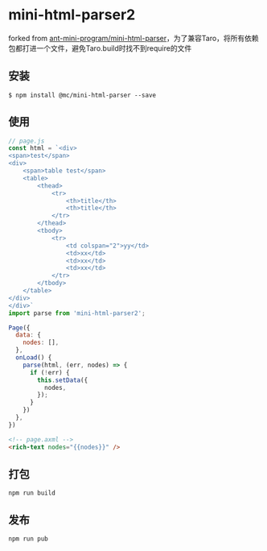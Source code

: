 # mini-html-parser2

forked from [ant-mini-program/mini-html-parser](https://github.com/ant-mini-program/mini-html-parser)，为了兼容Taro，将所有依赖包都打进一个文件，避免Taro.build时找不到require的文件

## 安装

```
$ npm install @mc/mini-html-parser --save
```

## 使用

```js
// page.js
const html = `<div>
<span>test</span>
<div>
    <span>table test</span>
    <table>
        <thead>
            <tr>
                <th>title</th>
                <th>title</th>
            </tr>
        </thead>
        <tbody>
            <tr>
                <td colspan="2">yy</td>
                <td>xx</td>
                <td>xx</td>
                <td>xx</td>
            </tr>
        </tbody>
    </table>
</div>
</div>`
import parse from 'mini-html-parser2';

Page({
  data: {
    nodes: [],
  },
  onLoad() {
    parse(html, (err, nodes) => {
      if (!err) {
        this.setData({
          nodes,
        });
      }
    })
  },
})
```

```html
<!-- page.axml -->
<rich-text nodes="{{nodes}}" />
```

## 打包

```
npm run build
```

## 发布
```
npm run pub
```
